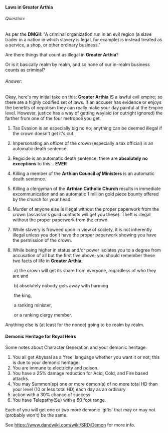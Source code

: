 #### Laws in Greater Arthia

###### Question:

As per the **DMGII**: "A criminal organization run in an evil region (a slave trader in a nation in which slavery is legal, for example) is instead treated as a service, a shop, or other ordinary business."

Are there things that count as illegal in **Greater Arthia**? 

Or is it basically realm by realm, and so none of our in-realm business counts as criminal?

###### Answer:

Okay, here's my initial take on this: **Greater Arthia** IS a lawful evil empire; so there are a highly codified set of laws. If an accuser has evidence or enjoys the benefits of nepotism they can really make your day painful at the Empire level. However, justice has a way of getting waylaid (or outright ignored) the farther from one of the four metropoli you get.

1. Tax Evasion is an especially big no no; anything can be deemed illegal if the crown doesn't get it's cut.

2. Impersonating an officer of the crown (especially a tax official) is an automatic death sentence.

3. Regicide is an automatic death sentence; there are **absolutely no exceptions** to this... **EVER**

4. Killing a member of the **Arthian Council *of* Ministers** is an automatic death sentence.

5. Killing a clergyman of the **Arthian Catholic Church** results in immediate excommunication and an automatic 1 million gold piece bounty offered by the church for your head.

6. Murder of anyone else is illegal without the proper paperwork from the crown (assassin's guild contacts will get you these).
   Theft is illegal without the proper paperwork from the crown.

7. While slavery is frowned upon in view of society, it is not inherently illegal unless you don't have the proper paperwork showing you have the permission of the crown.

8. While being higher in status and/or power isolates you to a degree from accusation of all but the first five above; you should remember these two facts of life in **Greater Arthia**: 

   ​	a) the crown will get its share from everyone, regardless of who they are and 

   ​	b) absolutely nobody gets away with harming 

   ​				the king, 

   ​				a ranking minister, 

   ​				or a ranking clergy member.

Anything else is (at least for the nonce) going to be realm by realm.



#### Demonic Heritage for Royal Heirs

Some notes about Character Generation and your demonic heritage:

1. You all get Abyssal as a 'free' language whether you want it or not; this is due to your demonic heritage.
2. You are immune to electricity and poison.
3. You have a 25% damage reduction for Acid, Cold, and Fire based attacks.
4. You may Summon(sp) one or more demon(s) of no more total HD than your level (10 or less total HD) each day as an ordinary 
5. action with a 30% chance of success.
6. You have Telepathy(Su) with a 50 foot range. 

Each of you will get one or two more demonic 'gifts' that may or may not (probably won't) be the same.

See https://www.dandwiki.com/wiki/SRD:Demon for more info.